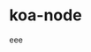 <!--
 * @Author: zhangyong
 * @Date: 2020-08-25 19:11:13
 * @LastEditTime: 2020-08-25 19:13:23
 * @LastEditors: zhangyong
 * @Description: 
-->
# koa-node
eee